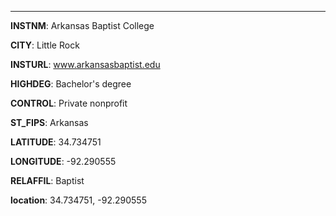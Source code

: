 
---
**INSTNM**: Arkansas Baptist College

**CITY**: Little Rock

**INSTURL**: www.arkansasbaptist.edu

**HIGHDEG**: Bachelor's degree

**CONTROL**: Private nonprofit

**ST_FIPS**: Arkansas

**LATITUDE**: 34.734751

**LONGITUDE**: -92.290555

**RELAFFIL**: Baptist

**location**: 34.734751, -92.290555